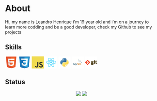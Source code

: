 # About

Hi, my name is Leandro Henrique i'm 19 year old and i'm on a journey to learn more codding and be a good developer, 
check my Github to see my projects 

## Skills
<div>
  <img height="40" src="https://raw.githubusercontent.com/devicons/devicon/master/icons/html5/html5-original.svg">
  <img height="40" src="https://raw.githubusercontent.com/devicons/devicon/master/icons/css3/css3-original.svg">
  <img height="40" src="https://raw.githubusercontent.com/github/explore/80688e429a7d4ef2fca1e82350fe8e3517d3494d/topics/javascript/javascript.png">
  <img height="40" src="https://raw.githubusercontent.com/github/explore/80688e429a7d4ef2fca1e82350fe8e3517d3494d/topics/react/react.png">
  <img height="40" src="https://raw.githubusercontent.com/github/explore/80688e429a7d4ef2fca1e82350fe8e3517d3494d/topics/python/python.png">
  <img height="40" src="https://raw.githubusercontent.com/github/explore/80688e429a7d4ef2fca1e82350fe8e3517d3494d/topics/mysql/mysql.png">
  <img height="40" src="https://raw.githubusercontent.com/github/explore/80688e429a7d4ef2fca1e82350fe8e3517d3494d/topics/git/git.png">
</div>

## Status
<div align="center">
  <img width="50%" src="https://github-readme-stats.vercel.app/api?username=Ply3r&theme=dracula&show_icons=true" />
  <img width="42%" src="https://github-readme-stats.vercel.app/api/top-langs/?username=Ply3r&layout=compact&theme=dracula" />
</div>
   
